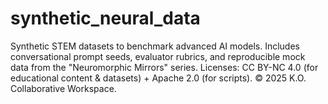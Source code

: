 # synthetic_neural_data
Synthetic STEM datasets to benchmark advanced AI models.  Includes conversational prompt seeds, evaluator rubrics, and reproducible mock data from the "Neuromorphic Mirrors" series.  Licenses: CC BY-NC 4.0 (for educational content &amp; datasets) + Apache 2.0 (for scripts). © 2025 K.O. Collaborative Workspace.
